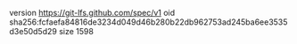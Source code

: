 version https://git-lfs.github.com/spec/v1
oid sha256:fcfaefa84816de3234d049d46b280b22db962753ad245ba6ee3535d3e50d5d29
size 1598
